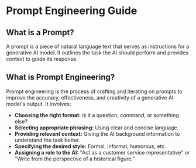 # Prompt Engineering Guide

## What is a Prompt?

A prompt is a piece of natural language text that serves as instructions for a generative AI model. It outlines the task the AI should perform and provides context to guide its response.

## What is Prompt Engineering?

Prompt engineering is the process of crafting and iterating on prompts to improve the accuracy, effectiveness, and creativity of a generative AI model's output. It involves:

- **Choosing the right format:** Is it a question, command, or something else?
- **Selecting appropriate phrasing:** Using clear and concise language.
- **Providing relevant context:** Giving the AI background information to understand the task better.
- **Specifying the desired style:** Formal, informal, humorous, etc.
- **Assigning a role to the AI:** "Act as a customer service representative" or "Write from the perspective of a historical figure."
